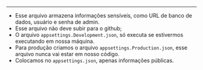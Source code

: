 ___
- Esse arquivo armazena informações sensíveis, como URL de banco de dados, usuário e senha de admin.
- Esse arquivo não deve subir para o github;
- O arquivo `appsettings.Development.json`, só executa se estivermos executando em nossa máquina.
- Para produção criamos o arquivo `appsettings.Production.json`, esse arquivo nunca vai estar em nosso código.
- Colocamos no `appsettings.json`, apenas informações públicas.
